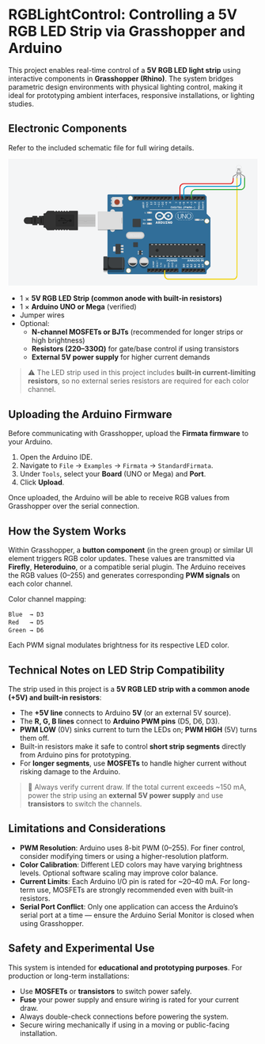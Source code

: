 # RGBLightControl: Controlling a 5V RGB LED Strip via Grasshopper and Arduino

This project enables real-time control of a **5V RGB LED light strip** using interactive components in **Grasshopper (Rhino)**. The system bridges parametric design environments with physical lighting control, making it ideal for prototyping ambient interfaces, responsive installations, or lighting studies.

## Electronic Components

Refer to the included schematic file for full wiring details.

<img src="IMG_RGBLightStrip_OverallSetout.png" alt="Sample image caption0" width="600"/>

- 1 × **5V RGB LED Strip (common anode with built-in resistors)**
- 1 × **Arduino UNO or Mega** (verified)
- Jumper wires
- Optional:
  - **N-channel MOSFETs or BJTs** (recommended for longer strips or high brightness)
  - **Resistors (220–330Ω)** for gate/base control if using transistors
  - **External 5V power supply** for higher current demands

> ⚠️ The LED strip used in this project includes **built-in current-limiting resistors**, so no external series resistors are required for each color channel.

## Uploading the Arduino Firmware

Before communicating with Grasshopper, upload the **Firmata firmware** to your Arduino.

1. Open the Arduino IDE.
2. Navigate to `File` → `Examples` → `Firmata` → `StandardFirmata`.
3. Under `Tools`, select your **Board** (UNO or Mega) and **Port**.
4. Click **Upload**.

Once uploaded, the Arduino will be able to receive RGB values from Grasshopper over the serial connection.

## How the System Works

Within Grasshopper, a **button component** (in the green group) or similar UI element triggers RGB color updates. These values are transmitted via **Firefly**, **Heteroduino**, or a compatible serial plugin. The Arduino receives the RGB values (0–255) and generates corresponding **PWM signals** on each color channel.

Color channel mapping:

```
Blue  → D3  
Red   → D5  
Green → D6
```

Each PWM signal modulates brightness for its respective LED color.

## Technical Notes on LED Strip Compatibility

The strip used in this project is a **5V RGB LED strip with a common anode (+5V) and built-in resistors**:

- The **+5V line** connects to Arduino **5V** (or an external 5V source).
- The **R, G, B lines** connect to **Arduino PWM pins** (D5, D6, D3).
- **PWM LOW** (0V) sinks current to turn the LEDs on; **PWM HIGH** (5V) turns them off.
- Built-in resistors make it safe to control **short strip segments** directly from Arduino pins for prototyping.
- For **longer segments**, use **MOSFETs** to handle higher current without risking damage to the Arduino.

> 🔌 Always verify current draw. If the total current exceeds ~150 mA, power the strip using an **external 5V power supply** and use **transistors** to switch the channels.

## Limitations and Considerations

- **PWM Resolution**: Arduino uses 8-bit PWM (0–255). For finer control, consider modifying timers or using a higher-resolution platform.
- **Color Calibration**: Different LED colors may have varying brightness levels. Optional software scaling may improve color balance.
- **Current Limits**: Each Arduino I/O pin is rated for ~20–40 mA. For long-term use, MOSFETs are strongly recommended even with built-in resistors.
- **Serial Port Conflict**: Only one application can access the Arduino’s serial port at a time — ensure the Arduino Serial Monitor is closed when using Grasshopper.

## Safety and Experimental Use

This system is intended for **educational and prototyping purposes**. For production or long-term installations:

- Use **MOSFETs** or **transistors** to switch power safely.
- **Fuse** your power supply and ensure wiring is rated for your current draw.
- Always double-check connections before powering the system.
- Secure wiring mechanically if using in a moving or public-facing installation.
